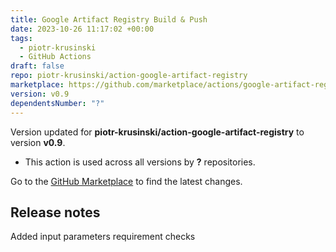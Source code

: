 ```yaml
---
title: Google Artifact Registry Build & Push
date: 2023-10-26 11:17:02 +00:00
tags:
  - piotr-krusinski
  - GitHub Actions
draft: false
repo: piotr-krusinski/action-google-artifact-registry
marketplace: https://github.com/marketplace/actions/google-artifact-registry-build-push
version: v0.9
dependentsNumber: "?"
---
```



Version updated for **piotr-krusinski/action-google-artifact-registry** to version **v0.9**.
- This action is used across all versions by **?** repositories.

Go to the [GitHub Marketplace](https://github.com/marketplace/actions/google-artifact-registry-build-push) to find the latest changes.

## Release notes

Added input parameters requirement checks
